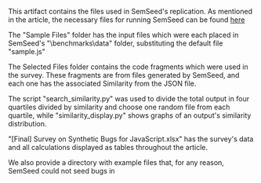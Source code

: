 This artifact contains the files used in SemSeed's replication. As mentioned in the article, the necessary files for running SemSeed can be found [here](https://github.com/sola-st/SemSeed/)

The "Sample Files" folder has the input files which were each placed in SemSeed's "\benchmarks\data" folder, substituting the default file "sample.js"

The Selected Files folder contains the code fragments which were used in the survey. These fragments are from files generated by SemSeed, and each one has the associated Similarity from the JSON file.

The script "search_similarity.py" was used to divide the total output in four quartiles divided by similarity and choose one random file from each quartile, while "similarity_display.py" shows graphs of an output's similarity distribution.

"[Final] Survey on Synthetic Bugs for JavaScript.xlsx" has the survey's data and all calculations displayed as tables throughout the article.

We also provide a directory with example files that, for any reason, SemSeed could not seed bugs in

